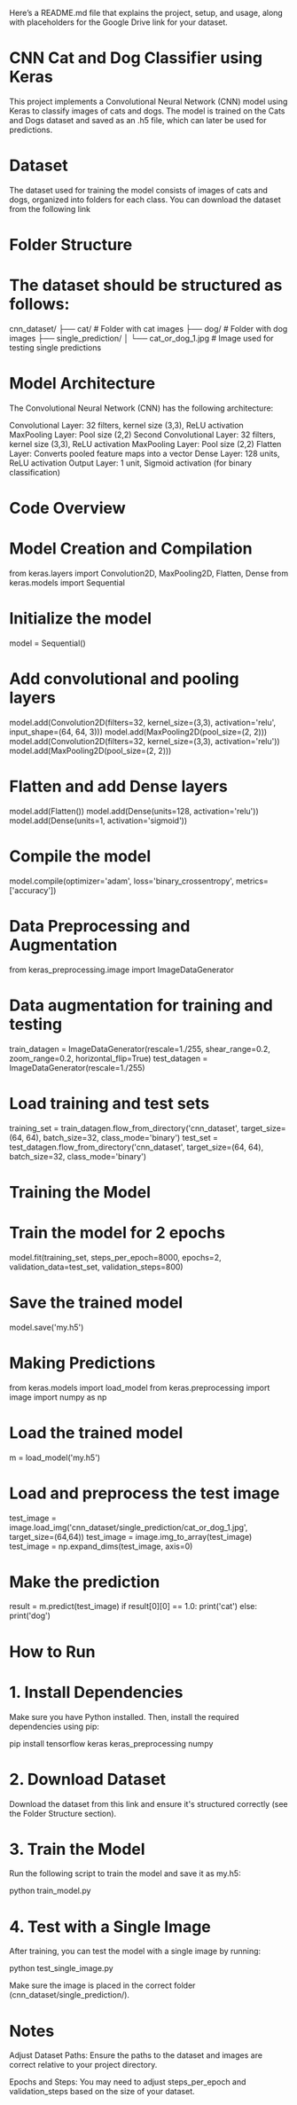 Here’s a README.md file that explains the project, setup, and usage, along with placeholders for the Google Drive link for your dataset.

# CNN Cat and Dog Classifier using Keras

This project implements a Convolutional Neural Network (CNN) model using Keras to classify images of cats and dogs. The model is trained on the Cats and Dogs dataset and saved as an .h5 file, which can later be used for predictions.

# Dataset
The dataset used for training the model consists of images of cats and dogs, organized into folders for each class. You can download the dataset from the following link

# Folder Structure
# The dataset should be structured as follows:
cnn_dataset/
├── cat/       # Folder with cat images
├── dog/       # Folder with dog images
├── single_prediction/
│   └── cat_or_dog_1.jpg  # Image used for testing single predictions

# Model Architecture
The Convolutional Neural Network (CNN) has the following architecture:

Convolutional Layer: 32 filters, kernel size (3,3), ReLU activation
MaxPooling Layer: Pool size (2,2)
Second Convolutional Layer: 32 filters, kernel size (3,3), ReLU activation
MaxPooling Layer: Pool size (2,2)
Flatten Layer: Converts pooled feature maps into a vector
Dense Layer: 128 units, ReLU activation
Output Layer: 1 unit, Sigmoid activation (for binary classification)

# Code Overview
# Model Creation and Compilation

from keras.layers import Convolution2D, MaxPooling2D, Flatten, Dense
from keras.models import Sequential

# Initialize the model
model = Sequential()

# Add convolutional and pooling layers
model.add(Convolution2D(filters=32, kernel_size=(3,3), activation='relu', input_shape=(64, 64, 3)))
model.add(MaxPooling2D(pool_size=(2, 2)))
model.add(Convolution2D(filters=32, kernel_size=(3,3), activation='relu'))
model.add(MaxPooling2D(pool_size=(2, 2)))

# Flatten and add Dense layers
model.add(Flatten())
model.add(Dense(units=128, activation='relu'))
model.add(Dense(units=1, activation='sigmoid'))

# Compile the model
model.compile(optimizer='adam', loss='binary_crossentropy', metrics=['accuracy'])

# Data Preprocessing and Augmentation

from keras_preprocessing.image import ImageDataGenerator

# Data augmentation for training and testing
train_datagen = ImageDataGenerator(rescale=1./255, shear_range=0.2, zoom_range=0.2, horizontal_flip=True)
test_datagen = ImageDataGenerator(rescale=1./255)

# Load training and test sets
training_set = train_datagen.flow_from_directory('cnn_dataset', target_size=(64, 64), batch_size=32, class_mode='binary')
test_set = test_datagen.flow_from_directory('cnn_dataset', target_size=(64, 64), batch_size=32, class_mode='binary')

# Training the Model

# Train the model for 2 epochs
model.fit(training_set, steps_per_epoch=8000, epochs=2, validation_data=test_set, validation_steps=800)

# Save the trained model
model.save('my.h5')

# Making Predictions

from keras.models import load_model
from keras.preprocessing import image
import numpy as np

# Load the trained model
m = load_model('my.h5')

# Load and preprocess the test image
test_image = image.load_img('cnn_dataset/single_prediction/cat_or_dog_1.jpg', target_size=(64,64))
test_image = image.img_to_array(test_image)
test_image = np.expand_dims(test_image, axis=0)

# Make the prediction
result = m.predict(test_image)
if result[0][0] == 1.0:
    print('cat')
else:
    print('dog')

# How to Run
# 1. Install Dependencies
Make sure you have Python installed. Then, install the required dependencies using pip:

pip install tensorflow keras keras_preprocessing numpy

# 2. Download Dataset
Download the dataset from this link and ensure it's structured correctly (see the Folder Structure section).

# 3. Train the Model
Run the following script to train the model and save it as my.h5:

python train_model.py

# 4. Test with a Single Image
After training, you can test the model with a single image by running:

python test_single_image.py

Make sure the image is placed in the correct folder (cnn_dataset/single_prediction/).


# Notes

Adjust Dataset Paths: Ensure the paths to the dataset and images are correct relative to your project directory.

Epochs and Steps: You may need to adjust steps_per_epoch and validation_steps based on the size of your dataset.
